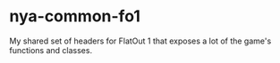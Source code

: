 # nya-common-fo1

My shared set of headers for FlatOut 1 that exposes a lot of the game's functions and classes.